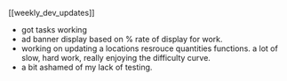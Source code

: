 [[weekly_dev_updates]]

- got tasks working
- ad banner display based on % rate of display for work.
- working on updating a locations resrouce quantities functions. a lot of slow, hard work, really enjoying the difficulty curve.
- a bit ashamed of my lack of testing.